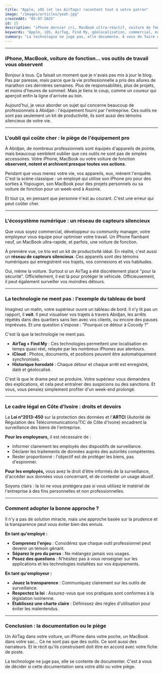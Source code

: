 ```yaml
---
title: "Apple, iOS (et les AirTags) racontent tout à votre patron"
image: "/images/articles/yeah.jpg"
createdAt: "05-07-2025"
id: 15
description: "iPhone dernier cri, MacBook ultra-réactif, voiture de fonction... tous connectés dans un écosystème Apple avec le compte iCloud de l'entreprise. Et cette petite pastille discrète sur le tableau de bord qui suit religieusement tous vos déplacements. Guide pratique pour éviter les surprises technologiques."
keywords: "Apple, iOS, AirTag, Find My, géolocalisation, commercial, matériel professionnel, protection données, ARTCI, surveillance"
summary: "La technologie ne juge pas, elle documente. À vous de faire en sorte que cette documentation raconte la bonne histoire."
---
```

---
### **iPhone, MacBook, voiture de fonction… vos outils de travail vous observent**

Bonjour à tous. Ça faisait un moment que je n'avais pas mis à jour le blog. Pas par paresse, mais parce que la vie professionnelle a pris des allures de marathon ces dernières semaines. Plus de responsabilités, plus de projets, et moins d'heures de sommeil. Mais je tiens le coup, comme un coureur qui aperçoit enfin la ligne d'arrivée au loin.

Aujourd'hui, je veux aborder un sujet qui concerne beaucoup de professionnels à Abidjan : l'équipement fourni par l'entreprise. Ces outils ne sont pas seulement un kit de productivité, ils sont aussi des témoins silencieux de votre vie.

---
### **L'oubli qui coûte cher : le piège de l'équipement pro**

À Abidjan, de nombreux professionnels sont équipés d'appareils de pointe, mais beaucoup semblent oublier que ces outils ne sont pas de simples accessoires. Votre iPhone, MacBook ou votre voiture de fonction **observent, notent et archivent presque toutes vos actions**.

Pendant que vous menez votre vie, vos appareils, eux, mènent l'enquête. C'est la scène classique : un employé qui utilise son iPhone pro pour des sorties à Yopougon, son MacBook pour des projets personnels ou sa voiture de fonction pour un week-end à Assinie.

Et tout ça, en pensant que personne n'est au courant. C'est une erreur qui peut coûter cher.

---
### **L'écosystème numérique : un réseau de capteurs silencieux**

Que vous soyez commercial, développeur ou community manager, votre employeur vous équipe pour optimiser votre travail. Un iPhone flambant neuf, un MacBook ultra-rapide, et parfois, une voiture de fonction.

À première vue, ce trio est un kit de productivité idéal. En réalité, c'est aussi un **réseau de capteurs silencieux**. Ces appareils sont des témoins numériques qui enregistrent vos trajets, vos connexions et vos habitudes.

Oui, même la voiture. Surtout si un AirTag a été discrètement placé "pour la sécurité". Officiellement, il est là pour protéger le véhicule. Officieusement, il peut également surveiller vos moindres détours.

---
### **La technologie ne ment pas : l'exemple du tableau de bord**

Imaginez un matin, votre supérieur ouvre un tableau de bord. Il n'y lit pas un rapport, il **voit**. Il peut visualiser vos trajets à travers Abidjan, les arrêts répétés dans des quartiers sans lien avec vos clients, ou encore des pauses imprévues. Et une question s'impose : "Pourquoi ce détour à Cocody ?"

C'est là que la technologie ne ment pas.
* **AirTag + Find My** : Ces technologies permettent une localisation en temps quasi réel, relayée par les nombreux iPhones aux alentours.
* **iCloud** : Photos, documents, et positions peuvent être automatiquement synchronisés.
* **Historique horodaté** : Chaque détour et chaque arrêt est enregistré, daté et géolocalisé.

C'est là que le drame peut se produire. Votre supérieur vous demandera des explications, et cela peut entraîner des suspicions ou des sanctions. Et vous, vous pensiez simplement profiter d'un week-end prolongé.

---
### **Le cadre légal en Côte d’Ivoire : droits et devoirs**

La **Loi n°2013-450** sur la protection des données et l'**ARTCI** (Autorité de Régulation des Télécommunications/TIC de Côte d'Ivoire) encadrent la surveillance des biens de l'entreprise.

**Pour les employeurs,** il est nécessaire de :
* Informer clairement les employés des dispositifs de surveillance.
* Déclarer les traitements de données auprès des autorités compétentes.
* Rester proportionné : l'objectif est de protéger les biens, pas d'espionner.

**Pour les employés,** vous avez le droit d'être informés de la surveillance, d'accéder aux données vous concernant, et de contester un usage abusif.

Soyons clairs : la loi ne vous protégera pas si vous utilisez le matériel de l'entreprise à des fins personnelles et non professionnelles.

---
### **Comment adopter la bonne approche ?**

Il n'y a pas de solution miracle, mais une approche basée sur la prudence et la transparence peut vous éviter bien des ennuis.

**En tant qu'employé :**
* **Comprenez l'enjeu** : Considérez que chaque outil professionnel peut devenir un témoin gênant.
* **Séparez le pro du perso** : Ne mélangez jamais vos usages.
* **Posez des questions** : N'hésitez pas à vous renseigner sur les applications et les technologies installées sur vos équipements.

**En tant qu'employeur :**
* **Jouez la transparence** : Communiquez clairement sur les outils de surveillance.
* **Respectez la loi** : Assurez-vous que vos pratiques sont conformes à la législation ivoirienne.
* **Établissez une charte claire** : Définissez des règles d'utilisation pour éviter les malentendus.

---
### **Conclusion : la documentation ou le piège**

Un AirTag dans votre voiture, un iPhone dans votre poche, un MacBook dans votre sac... Ce ne sont pas que des outils. Ce sont aussi des narrateurs. Et le récit qu'ils construisent doit être en accord avec votre fiche de poste.

La technologie ne juge pas, elle se contente de documenter. C'est à vous de décider si cette documentation sera votre alibi ou votre piège.